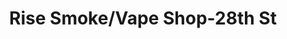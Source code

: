 ---
title: "Rise Smoke/Vape Shop-28th St"
url: /grand-rapids/rise-smoke-vape-shop-28th-st/
shop: e-cigarette
---